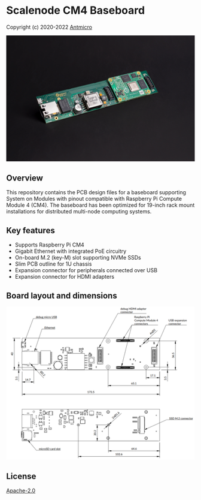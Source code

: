 # Scalenode CM4 Baseboard

Copyright (c) 2020-2022 [Antmicro](https://www.antmicro.com)

![visualization](img/scalenode-cm4-baseboard.jpg)


## Overview


This repository contains the PCB design files for a baseboard supporting System on Modules with pinout compatible with Raspberry Pi Compute Module 4 (CM4).
The baseboard has been optimized for 19-inch rack mount installations for distributed multi-node computing systems.

## Key features


* Supports Raspberry Pi CM4
* Gigabit Ethernet with integrated PoE circuitry
* On-board M.2 (key-M) slot supporting NVMe SSDs 
* Slim PCB outline for 1U chassis
* Expansion connector for peripherals connected over USB
* Expansion connector for HDMI adapters

## Board layout and dimensions

![dimensions](img/scalenode-cm4-baseboard-dimensions.png)

## License


[Apache-2.0](LICENSE)
